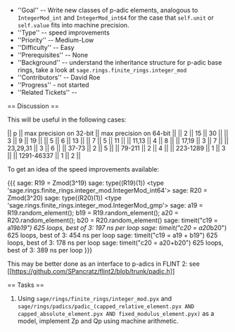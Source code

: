  * ''Goal'' -- Write new classes of p-adic elements, analogous to `IntegerMod_int` and `IntegerMod_int64` for the case that `self.unit` or `self.value` fits into machine precision.
 * ''Type'' -- speed improvements
 * ''Priority'' -- Medium-Low
 * ''Difficulty'' -- Easy
 * ''Prerequisites'' -- None
 * ''Background'' -- understand the inheritance structure for p-adic base rings, take a look at `sage.rings.finite_rings.integer_mod`
 * ''Contributors'' -- David Roe
 * ''Progress'' - not started
 * ''Related Tickets'' -- 

== Discussion ==

This will be useful in the following cases:

|| p || max precision on 32-bit || max precision on 64-bit ||
|| 2 || 15 || 30 ||
|| 3 || 9 || 19 ||
|| 5 || 6 || 13 ||
|| 7 || 5 || 11 ||
|| 11,13 || 4 || 8 ||
|| 17,19 || 3 || 7 ||
|| 23,29,31 || 3 || 6 ||
|| 37-73 || 2 || 5 ||
|| 79-211 || 2 || 4 ||
|| 223-1289 || 1 || 3 ||
|| 1291-46337 || 1 || 2 ||

To get an idea of the speed improvements available:

{{{
sage: R19 = Zmod(3^19)
sage: type((R19)(1))
<type 'sage.rings.finite_rings.integer_mod.IntegerMod_int64'>
sage: R20 = Zmod(3^20)
sage: type((R20)(1))
<type 'sage.rings.finite_rings.integer_mod.IntegerMod_gmp'>
sage: a19 = R19.random_element(); b19 = R19.random_element(); a20 = R20.random_element(); b20 = R20.random_element()
sage: timeit("c19 = a19*b19")
625 loops, best of 3: 197 ns per loop
sage: timeit("c20 = a20*b20")
625 loops, best of 3: 454 ns per loop
sage: timeit("c19 = a19 + b19")
625 loops, best of 3: 178 ns per loop
sage: timeit("c20 = a20+b20")
625 loops, best of 3: 389 ns per loop
}}}

This may be better done as an interface to p-adics in FLINT 2: see [[https://github.com/SPancratz/flint2/blob/trunk/padic.h]]

== Tasks ==

 1. Using `sage/rings/finite_rings/integer_mod.pyx` and `sage/rings/padics/padic_(capped_relative_element.pyx AND capped_absolute_element.pyx AND fixed_modulus_element.pyx)` as a model, implement Zp and Qp using machine arithmetic. 
